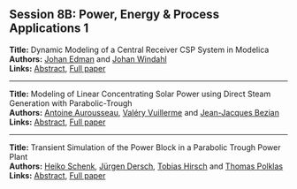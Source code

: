 <h2>Session 8B: Power, Energy & Process Applications 1</h2>
<p>
<b>Title:</b> Dynamic Modeling of a Central Receiver CSP System in Modelica<br />
<b>Authors:</b> <a href="../authors/author_76.html">Johan Edman</a> and <a href="../authors/author_332.html">Johan Windahl</a><br />
<b>Links:</b> <a href="../abstracts/abstract_63.pdf">Abstract</a>, <a href="../submissions/ecp15118585_EdmanWindahl.pdf">Full paper</a>
</p>
<hr />
<p>
<b>Title:</b> Modeling of Linear Concentrating Solar Power using Direct Steam Generation with Parabolic-Trough<br />
<b>Authors:</b> <a href="../authors/author_11.html">Antoine Aurousseau</a>, <a href="../authors/author_326.html">Valéry Vuillerme</a> and <a href="../authors/author_28.html">Jean-Jacques Bezian</a><br />
<b>Links:</b> <a href="../abstracts/abstract_64.pdf">Abstract</a>, <a href="../submissions/ecp15118595_AurousseauVuillermeBezian.pdf">Full paper</a>
</p>
<hr />
<p>
<b>Title:</b> Transient Simulation of the Power Block in a Parabolic Trough Power Plant<br />
<b>Authors:</b> <a href="../authors/author_269.html">Heiko Schenk</a>, <a href="../authors/author_67.html">Jürgen Dersch</a>, <a href="../authors/author_138.html">Tobias Hirsch</a> and <a href="../authors/author_241.html">Thomas Polklas</a><br />
<b>Links:</b> <a href="../abstracts/abstract_65.pdf">Abstract</a>, <a href="../submissions/ecp15118605_SchenkDerschHirschPolklas.pdf">Full paper</a>
</p>